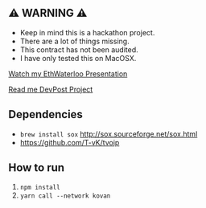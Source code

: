 ## &#9888; WARNING &#9888;
- Keep in mind this is a hackathon project.
- There are a lot of things missing.
- This contract has not been audited.
- I have only tested this on MacOSX.

[Watch my EthWaterloo Presentation](https://youtu.be/suS8nprnVk0?t=3419)

[Read me DevPost Project](https://devpost.com/software/eth-p2p-voip-e-th-phonehome)

## Dependencies
- `brew install sox` http://sox.sourceforge.net/sox.html
- https://github.com/T-vK/tvoip

## How to run
1. `npm install`
1. `yarn call --network kovan`
